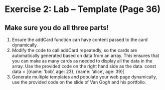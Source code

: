 # Exercise 2: Lab – Template (Page 36)
## Make sure you do all three parts!
1.  Ensure the addCard function can have content passed to the card dynamically.
2. Modify the code to call addCard repeatedly, so the cards are automatically generated based on data from an array. This ensures that you can make as many cards as needed to display all the data in the array. Use the provided code on the right hand side as the data. 
const data = [{name: ‘bob’, age: 23}, {name: ‘alice’, age: 39}]
3. Generate multiple templates and populate your web page dynamically, use the provided code on the slide of Van Gogh and his portfolio. 